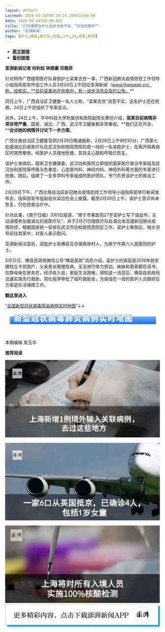 ```yaml
---
layout: default
Lastmod: 2020-03-28T09:10:14.259932+00:00
date: 2020-03-24T00:00:00Z
title: "27岁援鄂女护士去世消息不实，“尚在抢救中”"
author: "澎湃新闻"
tags: [护士,横县,医疗队,抢救,上午,24,梁某,新冠]
---
```


* [**原文链接**](https://mp.weixin.qq.com/s/B-wgbUOOJcKf4Fo0IY23pA)
* [**备份链接**](http://archive.today/vj2rA)


**澎湃新闻记者 何利权 钟煜豪 邓雅菲**

  

针对网传广西援鄂医疗队昏倒护士梁某去世一事，广西新冠肺炎疫情防控工作领导小组指挥部宣传组工作人员3月24日上午回应澎湃新闻（www.thepaper.cn）称，经核实，**目前梁某尚在抢救中，有一进步消息会及时公布。**

  

同日上午，广西自治区卫健委一名人士称，“梁某去世”消息不实，这名护士还在抢救，24日上午还组织了专家会诊。

另外，24日上午，华中科技大学附属协和医院副院长黄恺介绍，**梁某目前病情非常非常严重**，国家、湖北、广西、武汉市卫健委都非常重视，**我们正在开会，****会诊她的病情并讨论下一步方案**。

广西壮族自治区卫健委官网2月28日晚通报称，2月28日上午9时30分，广西第七批援湖北抗疫医疗队在武汉协和医院西院抗疫一线的一名梁姓护士，在离开隔离病区时突然晕倒，经医护人员就地抢救，其自主心跳和呼吸已恢复。

该护士发病后，国家卫生健康委，武汉协和医院立即组织国家医疗救治专家组及武汉协和医院等呼吸与危重症、心血管内科、神经内科、神经外科等方面的专家进行抢救。随后，组建了一支多学科专家组成的医护团队，专门负责该护士的救治工作。

2月29日下午，广西壮族自治区新冠肺炎疫情防控工作领导小组指挥部举行新闻发布会，指挥部宣传组副组长梁远在会上披露，截至2月29日上午，该护士意识尚未恢复，仍在抢救治疗中。

针对此事，《南宁日报》3月1日报道，“南宁市某医院27岁梁护士写下请战书，主动请缨参加援湖北抗疫医疗队”，并于2月21日随医疗队赴湖北省支援新冠肺炎疫情防控，根据国家统一安排在武汉市协和医院西院区工作。梁护士晕倒后，相关领导前往其家中，对家人表示慰问。

澎湃新闻注意到，梁姓护士系横县百合镇南岸村人，为南宁市第六人民医院的护士。

3月12日，横县民政局微信公号“横县民政”消息介绍，梁护士的家庭是2016年脱贫建档立卡贫困户，父亲患长期慢性病，无法进行体力劳动，妹妹和弟弟都在读书，仅靠母亲在家务农，经济收入低，家庭生活困难。得知这一消息后，横县县民政局迅速实施先行救助，简化程序审批了临时救助金，为奋战在一线的医护人员做好后方家庭生活保障工作。

  

  

**戳这里进入**

“[全国新型冠状病毒感染病例实时地图](http://projects.thepaper.cn/thepaper-cases/839studio/feiyan/)”↓↓[![](/images/post/15a4bc01c19b9e56f61d4f79069e4c63.jpg)](http://projects.thepaper.cn/thepaper-cases/839studio/feiyan/)

本期编辑 周玉华  

  

**推荐阅读**

  

[![](/images/post/da10889fbd1f004c9ead76c626b7270b.jpg)](http://mp.weixin.qq.com/s?__biz=MjM5MzI5NTU3MQ==&mid=2651610840&idx=1&sn=24085cf712dbef1f5558836ac4858cbe&chksm=bd61c3648a164a72cbe005548a1f22a81854598af81dfab5add49910015908849acaea4a8bc0&scene=21#wechat_redirect)

**[![](/images/post/d28db25a18449a0b62635304c4e76da2.jpg)](http://mp.weixin.qq.com/s?__biz=MjM5MzI5NTU3MQ==&mid=2651609966&idx=1&sn=fa577039e2c7dd5eeedf30cb86b7beea&chksm=bd61c6d28a164fc40fb023bc905b9f23c0ef2b9934c8aa15f2cc4695651349cf940942815695&scene=21#wechat_redirect)**

[![](/images/post/a7419398795ea1e47f57768feb79bdb2.jpg)](http://mp.weixin.qq.com/s?__biz=MjM5MzI5NTU3MQ==&mid=2651609872&idx=1&sn=ff0ff7c6c2e9051e395e9152000a3dc4&chksm=bd61c6ac8a164fbaf435b98c4aa72e9490d08d33b1379a66177a75521b9f06ce94b84448b24d&scene=21#wechat_redirect)[![](/images/post/faa036129172f4ba4cb775ad946d1eff.jpg)](https://a.app.qq.com/o/simple.jsp?pkgname=com.wondertek.paper)

